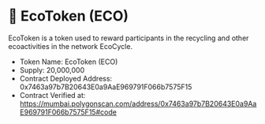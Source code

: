 # :seedling: EcoToken (ECO)

EcoToken is a token used to reward participants in the recycling and other ecoactivities in the network EcoCycle.

- Token Name: EcoToken (ECO)
- Supply: 20,000,000
- Contract Deployed Address: 0x7463a97b7B20643E0a9AaE969791F066b7575F15
- Contract Verified at: https://mumbai.polygonscan.com/address/0x7463a97b7B20643E0a9AaE969791F066b7575F15#code
